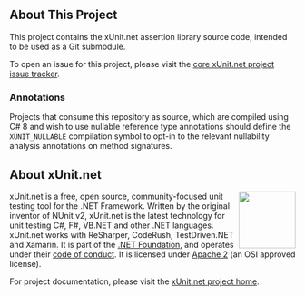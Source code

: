 ## About This Project

This project contains the xUnit.net assertion library source code, intended to be used as a Git submodule.

To open an issue for this project, please visit the [core xUnit.net project issue tracker](https://github.com/xunit/xunit/issues).

### Annotations

Projects that consume this repository as source, which are compiled using C# 8 and wish to use nullable reference type annotations should define the `XUNIT_NULLABLE` compilation symbol to opt-in to the relevant nullability analysis annotations on method signatures.

## About xUnit.net

[<img align="right" width="100px" src="https://dotnetfoundation.org/images/logo_big.svg" />](https://dotnetfoundation.org/projects?type=project&q=xunit)

xUnit.net is a free, open source, community-focused unit testing tool for the .NET Framework. Written by the original inventor of NUnit v2, xUnit.net is the latest technology for unit testing C#, F#, VB.NET and other .NET languages. xUnit.net works with ReSharper, CodeRush, TestDriven.NET and Xamarin. It is part of the [.NET Foundation](https://www.dotnetfoundation.org/), and operates under their [code of conduct](http://www.dotnetfoundation.org/code-of-conduct). It is licensed under [Apache 2](https://opensource.org/licenses/Apache-2.0) (an OSI approved license).

For project documentation, please visit the [xUnit.net project home](https://xunit.github.io/).
